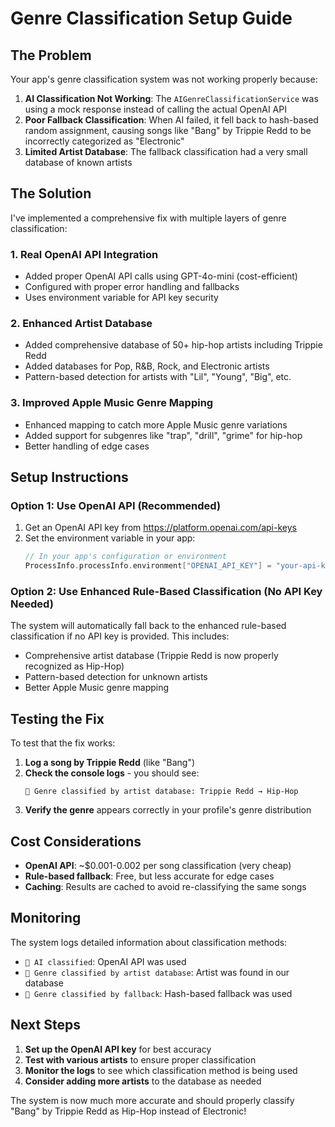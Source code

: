 # Genre Classification Setup Guide

## The Problem
Your app's genre classification system was not working properly because:

1. **AI Classification Not Working**: The `AIGenreClassificationService` was using a mock response instead of calling the actual OpenAI API
2. **Poor Fallback Classification**: When AI failed, it fell back to hash-based random assignment, causing songs like "Bang" by Trippie Redd to be incorrectly categorized as "Electronic"
3. **Limited Artist Database**: The fallback classification had a very small database of known artists

## The Solution
I've implemented a comprehensive fix with multiple layers of genre classification:

### 1. **Real OpenAI API Integration**
- Added proper OpenAI API calls using GPT-4o-mini (cost-efficient)
- Configured with proper error handling and fallbacks
- Uses environment variable for API key security

### 2. **Enhanced Artist Database**
- Added comprehensive database of 50+ hip-hop artists including Trippie Redd
- Added databases for Pop, R&B, Rock, and Electronic artists
- Pattern-based detection for artists with "Lil", "Young", "Big", etc.

### 3. **Improved Apple Music Genre Mapping**
- Enhanced mapping to catch more Apple Music genre variations
- Added support for subgenres like "trap", "drill", "grime" for hip-hop
- Better handling of edge cases

## Setup Instructions

### Option 1: Use OpenAI API (Recommended)
1. Get an OpenAI API key from https://platform.openai.com/api-keys
2. Set the environment variable in your app:
   ```swift
   // In your app's configuration or environment
   ProcessInfo.processInfo.environment["OPENAI_API_KEY"] = "your-api-key-here"
   ```

### Option 2: Use Enhanced Rule-Based Classification (No API Key Needed)
The system will automatically fall back to the enhanced rule-based classification if no API key is provided. This includes:
- Comprehensive artist database (Trippie Redd is now properly recognized as Hip-Hop)
- Pattern-based detection for unknown artists
- Better Apple Music genre mapping

## Testing the Fix

To test that the fix works:

1. **Log a song by Trippie Redd** (like "Bang")
2. **Check the console logs** - you should see:
   ```
   🎯 Genre classified by artist database: Trippie Redd → Hip-Hop
   ```
3. **Verify the genre** appears correctly in your profile's genre distribution

## Cost Considerations

- **OpenAI API**: ~$0.001-0.002 per song classification (very cheap)
- **Rule-based fallback**: Free, but less accurate for edge cases
- **Caching**: Results are cached to avoid re-classifying the same songs

## Monitoring

The system logs detailed information about classification methods:
- `🎯 AI classified`: OpenAI API was used
- `🎯 Genre classified by artist database`: Artist was found in our database
- `🎯 Genre classified by fallback`: Hash-based fallback was used

## Next Steps

1. **Set up the OpenAI API key** for best accuracy
2. **Test with various artists** to ensure proper classification
3. **Monitor the logs** to see which classification method is being used
4. **Consider adding more artists** to the database as needed

The system is now much more accurate and should properly classify "Bang" by Trippie Redd as Hip-Hop instead of Electronic!
